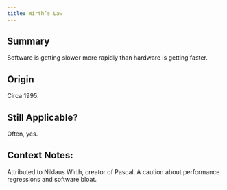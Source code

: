 ```yaml
---
title: Wirth’s Law
---
```


## Summary

Software is getting slower more rapidly than hardware is getting faster.

## Origin

Circa 1995.

## Still Applicable?

Often, yes.

## Context Notes:

Attributed to Niklaus Wirth, creator of Pascal. A caution about performance regressions and software bloat.
